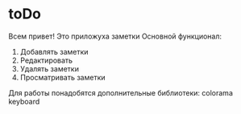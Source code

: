 # toDo
Всем привет!
Это приложуха заметки
Основной функционал:
1. Добавлять заметки
2. Редактировать
3. Удалять заметки
4. Просматривать заметки

Для работы понадобятся дополнительные библиотеки:
colorama
keyboard
